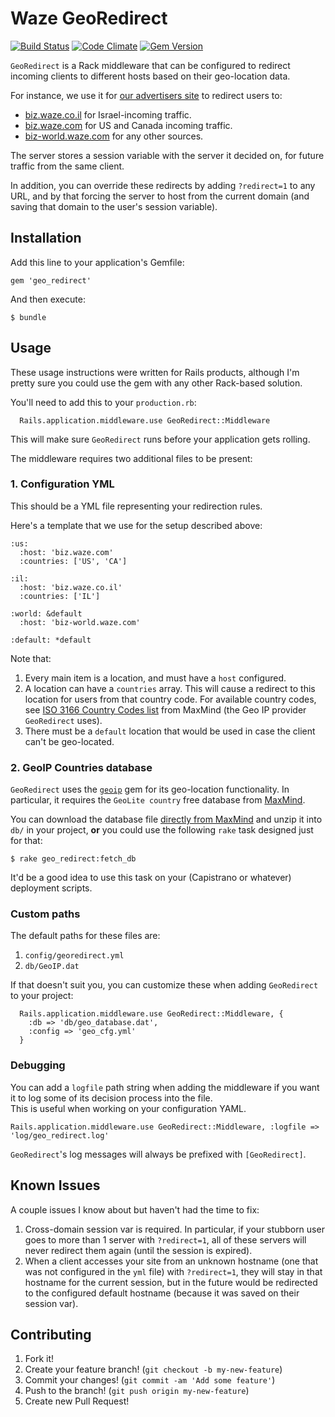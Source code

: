 # Waze GeoRedirect
[![Build Status](https://secure.travis-ci.org/wazeHQ/geo_redirect.png)](http://travis-ci.org/wazeHQ/geo_redirect) [![Code Climate](https://codeclimate.com/github/wazeHQ/geo_redirect.png)](https://codeclimate.com/github/wazeHQ/geo_redirect) [![Gem Version](https://badge.fury.io/rb/geo_redirect.png)](http://badge.fury.io/rb/geo_redirect)

`GeoRedirect` is a Rack middleware that can be configured to
redirect incoming clients to different hosts based on their
geo-location data.

For instance, we use it for [our advertisers site](http://biz.waze.com/)
to redirect users to:

* [biz.waze.co.il](http://biz.waze.co.il) for Israel-incoming traffic.
* [biz.waze.com](http://biz.waze.com) for US and Canada incoming traffic.
* [biz-world.waze.com](http://biz-world.waze.com/) for any other sources.

The server stores a session variable with the server it decided on, for future traffic from the same client.

In addition, you can override these redirects by adding `?redirect=1` to any URL, and by that forcing the server to host from the current domain (and saving that domain to the user's session variable).

## Installation

Add this line to your application's Gemfile:

    gem 'geo_redirect'

And then execute:

    $ bundle


## Usage

These usage instructions were written for Rails products, although I'm pretty sure you could use the gem with any other Rack-based solution.

You'll need to add this to your `production.rb`:

	  Rails.application.middleware.use GeoRedirect::Middleware

This will make sure `GeoRedirect` runs before your application gets rolling.

The middleware requires two additional files to be present:

### 1. Configuration YML

This should be a YML file representing your redirection rules.

Here's a template that we use for the setup described above:

```
:us:
  :host: 'biz.waze.com'
  :countries: ['US', 'CA']

:il:
  :host: 'biz.waze.co.il'
  :countries: ['IL']

:world: &default
  :host: 'biz-world.waze.com'

:default: *default
```

Note that:

1. Every main item is a location, and must have a `host` configured.
2. A location can have a `countries` array. This will cause a redirect to this location for users from that country code. For available country codes, see [ISO 3166 Country Codes list](http://www.maxmind.com/en/iso3166) from MaxMind (the Geo IP provider `GeoRedirect` uses).
3. There must be a `default` location that would be used in case the client can't be geo-located.

### 2. GeoIP Countries database

`GeoRedirect` uses the [`geoip`](http://geoip.rubyforge.org/) gem for its geo-location functionality. In particular, it requires the `GeoLite country` free database from [MaxMind](http://www.maxmind.com/).

You can download the database file [directly from MaxMind](http://geolite.maxmind.com/download/geoip/database/GeoLiteCountry/GeoIP.dat.gz) and unzip it into `db/` in your project, **or** you could use the following `rake` task designed just for that:

	$ rake geo_redirect:fetch_db

It'd be a good idea to use this task on your (Capistrano or whatever) deployment scripts.

### Custom paths

The default paths for these files are:

1. `config/georedirect.yml`
2. `db/GeoIP.dat`

If that doesn't suit you, you can customize these when adding `GeoRedirect` to your project:

	  Rails.application.middleware.use GeoRedirect::Middleware, {
	  	:db => 'db/geo_database.dat',
	  	:config => 'geo_cfg.yml'
	  }

### Debugging

You can add a `logfile` path string when adding the middleware if you want it to log some of its decision process into the file.  
This is useful when working on your configuration YAML.

	Rails.application.middleware.use GeoRedirect::Middleware, :logfile => 'log/geo_redirect.log'

`GeoRedirect`'s log messages will always be prefixed with `[GeoRedirect]`.

## Known Issues

A couple issues I know about but haven't had the time to fix:

1. Cross-domain session var is required. In particular, if your stubborn user goes to more than 1 server with `?redirect=1`, all of these servers will never redirect them again (until the session is expired).
2. When a client accesses your site from an unknown hostname (one that was not configured in the `yml` file) with `?redirect=1`, they will stay in that hostname for the current session, but in the future would be redirected to the configured default hostname (because it was saved on their session var).


## Contributing

1. Fork it!
2. Create your feature branch! (`git checkout -b my-new-feature`)
3. Commit your changes! (`git commit -am 'Add some feature'`)
4. Push to the branch! (`git push origin my-new-feature`)
5. Create new Pull Request!
